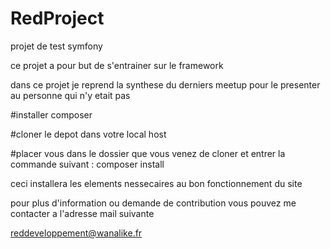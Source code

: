 RedProject
==========

projet de test symfony


ce projet a pour but de s'entrainer sur le framework


dans ce projet je reprend la synthese du derniers meetup pour le presenter au personne qui n'y etait pas 


#installer composer 

#cloner le depot dans votre local host 

#placer vous dans le dossier que vous venez de cloner et entrer la commande suivant : composer install 


ceci installera les elements nessecaires au bon fonctionnement du site 


pour plus d'information ou demande de contribution vous pouvez me contacter a l'adresse mail suivante 


reddeveloppement@wanalike.fr


